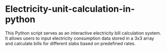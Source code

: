 # Electricity-unit-calculation-in-python
This Python script serves as an interactive electricity bill calculation system. It allows users to input electricity consumption data stored in a 3x3 array and calculate bills for different slabs based on predefined rates.
